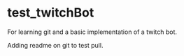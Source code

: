 # test_twitchBot
For learning git and a basic implementation of a twitch bot.

Adding readme on git to test pull.
